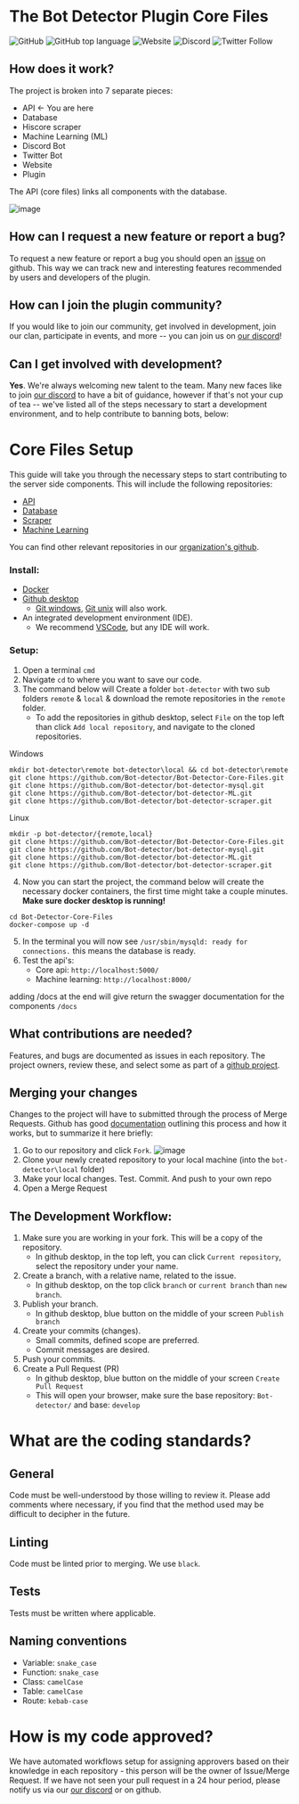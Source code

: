 # The Bot Detector Plugin Core Files
![GitHub](https://img.shields.io/github/license/Bot-Detector/Bot-Detector-Core-FIles)
![GitHub top language](https://img.shields.io/github/languages/top/Bot-Detector/Bot-Detector-Core-Files)
![Website](https://img.shields.io/website?down_color=lightgrey&down_message=down&up_color=green&up_message=up&url=https%3A%2F%2Fosrsbotdetector.com%2F)
![Discord](https://img.shields.io/discord/817916789668708384?label=discord)
![Twitter Follow](https://img.shields.io/twitter/follow/osrsbotdetector?style=social)
    
## How does it work?
The project is broken into 7 separate pieces:
* API ← You are here
* Database
* Hiscore scraper
* Machine Learning (ML)
* Discord Bot
* Twitter Bot
* Website
* Plugin

The API (core files) links all components with the database.

<!-- https://drive.google.com/file/d/16IO84vE3rJWRclbZAnOIEdKAmx5xAi3I/view?usp=sharing -->
![image](https://user-images.githubusercontent.com/40169115/153727141-0e39c6fe-1fdb-42f4-8019-2552bd127751.png)

## How can I request a new feature or report a bug?
To request a new feature or report a bug you should open an [issue](https://github.com/orgs/Bot-detector/repositories) on github. This way we can track new and interesting features recommended by users and developers of the plugin.

## How can I join the plugin community?
If you would like to join our community, get involved in development, join our clan, participate in events, and more -- you can join us on [our discord](https://discord.gg/3AB58CRmYs)!

## Can I get involved with development?
**Yes**. We're always welcoming new talent to the team. Many new faces like to join [our discord](https://discord.gg/3AB58CRmYs) to have a bit of guidance, however if that's not your cup of tea -- we've listed all of the steps necessary to start a development environment, and to help contribute to banning bots, below:

# Core Files Setup
This guide will take you through the necessary steps to start contributing to the server side components. 
This will include the following repositories:
* [API](https://github.com/Bot-detector/Bot-Detector-Core-Files)
* [Database](https://github.com/Bot-detector/Bot-Detector-Core-Files)
* [Scraper](https://github.com/Bot-detector/bot-detector-scraper)
* [Machine Learning](https://github.com/Bot-detector/bot-detector-ML)

You can find other relevant repositories in our [organization's github](https://github.com/Bot-detector).

### Install:
* [Docker](https://docs.docker.com/get-docker/)
*  [Github desktop](https://desktop.github.com/)
    * [Git windows](https://gitforwindows.org),  [Git unix](https://git-scm.com/download/linux) will also work.
* An integrated development environment (IDE).
    * We recommend [VSCode](https://code.visualstudio.com), but any IDE will work.

### Setup:
1. Open a terminal `cmd`
2. Navigate `cd` to where you want to save our code.
3. The command below will Create a folder `bot-detector` with two sub folders `remote` & `local` & download the remote repositories in the `remote` folder.
    * To add the repositories in github desktop, select `File` on the top left than click `Add local repository`, and navigate to the cloned repositories.

Windows
```
mkdir bot-detector\remote bot-detector\local && cd bot-detector\remote
git clone https://github.com/Bot-detector/Bot-Detector-Core-Files.git
git clone https://github.com/Bot-detector/bot-detector-mysql.git
git clone https://github.com/Bot-detector/bot-detector-ML.git
git clone https://github.com/Bot-detector/bot-detector-scraper.git
```
Linux
```
mkdir -p bot-detector/{remote,local}
git clone https://github.com/Bot-detector/Bot-Detector-Core-Files.git
git clone https://github.com/Bot-detector/bot-detector-mysql.git
git clone https://github.com/Bot-detector/bot-detector-ML.git
git clone https://github.com/Bot-detector/bot-detector-scraper.git
```

4. Now you can start the project, the command below will create the necessary docker containers, the first time might take a couple minutes. **Make sure docker desktop is running!**
```
cd Bot-Detector-Core-Files
docker-compose up -d
```
5. In the terminal you will now see `/usr/sbin/mysqld: ready for connections.` this means the database is ready.
6. Test the api's: 
    * Core api: ```http://localhost:5000/```
    * Machine learning: ```http://localhost:8000/```

adding /docs at the end will give return the swagger documentation for the components `/docs`

## What contributions are needed?
Features, and bugs are documented as issues in each repository. The project owners, review these, and select some as part of a [github project](https://github.com/orgs/Bot-detector/projects). 

## Merging your changes 
Changes to the project will have to submitted through the process of Merge Requests.  Github has good [documentation](https://docs.github.com/en/get-started/quickstart/contributing-to-projects) outlining this process and how it works, but to summarize it here briefly:
1. Go to our repository and click `Fork`. ![image](https://user-images.githubusercontent.com/40169115/153728214-cd741e4e-b036-4d48-9f47-48c4dc9e99be.png)
2. Clone your newly created repository to your local machine (into the `bot-detector\local` folder)
3. Make your local changes. Test. Commit. And push to your own repo
4. Open a Merge Request

## The Development Workflow:
1. Make sure you are working in your fork. This will be a copy of the repository.
    - In github desktop, in the top left, you can click `Current repository`, select the repository under your name.
2. Create a branch, with a relative name, related to the issue.
    - In github desktop, on the top click `branch` or `current branch` than `new branch`.
3. Publish your branch.
    - In github desktop, blue button on the middle of your screen `Publish branch`
4. Create your commits (changes).
    - Small commits, defined scope are preferred.
    - Commit messages are desired.
5. Push your commits.
6. Create a Pull Request (PR)
    - In github desktop, blue button on the middle of your screen `Create Pull Request`
    - This will open your browser, make sure the base repository: `Bot-detector/` and base: `develop`

# What are the coding standards?
## General
Code must be well-understood by those willing to review it. Please add comments where necessary, if you find that the method used may be difficult to decipher in the future.

## Linting
Code must be linted prior to merging. We use `black`.

## Tests
Tests must be written where applicable.

## Naming conventions
- Variable: `snake_case`
- Function: `snake_case`
- Class: `camelCase`
- Table: `camelCase`
- Route: `kebab-case`

# How is my code approved?
We have automated workflows setup for assigning approvers based on their knowledge in each repository - this person will be the owner of Issue/Merge Request. If we have not seen your pull request in a 24 hour period, please notify us via our [our discord](https://discord.gg/3AB58CRmYs) or on github.
